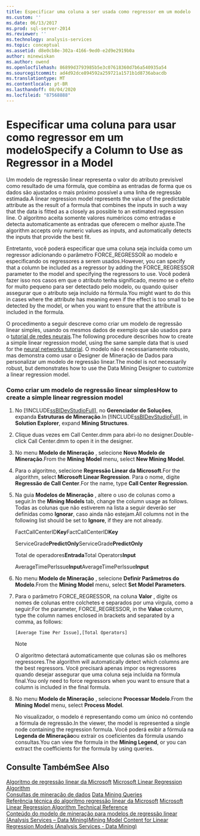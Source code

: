 ```yaml
---
title: Especificar uma coluna a ser usada como regressor em um modelo | Microsoft Docs
ms.custom: ''
ms.date: 06/13/2017
ms.prod: sql-server-2014
ms.reviewer: ''
ms.technology: analysis-services
ms.topic: conceptual
ms.assetid: d8e0cb8e-302a-4166-9ed0-e2d9e2919b0a
author: minewiskan
ms.author: owend
ms.openlocfilehash: 86899d3793985b5e3c07618360d7b6a540935a54
ms.sourcegitcommit: ad4d92dce894592a259721a1571b1d8736abacdb
ms.translationtype: MT
ms.contentlocale: pt-BR
ms.lasthandoff: 08/04/2020
ms.locfileid: "87568888"
---
```

# <a name="specify-a-column-to-use-as-regressor-in-a-model"></a><span data-ttu-id="6be1b-102">Especificar uma coluna para usar como regressor em um modelo</span><span class="sxs-lookup"><span data-stu-id="6be1b-102">Specify a Column to Use as Regressor in a Model</span></span>
  <span data-ttu-id="6be1b-103">Um modelo de regressão linear representa o valor do atributo previsível como resultado de uma fórmula, que combina as entradas de forma que os dados são ajustados o mais próximo possível a uma linha de regressão estimada.</span><span class="sxs-lookup"><span data-stu-id="6be1b-103">A linear regression model represents the value of the predictable attribute as the result of a formula that combines the inputs in such a way that the data is fitted as a closely as possible to an estimated regression line.</span></span> <span data-ttu-id="6be1b-104">O algoritmo aceita somente valores numéricos como entradas e detecta automaticamente as entradas que oferecem o melhor ajuste.</span><span class="sxs-lookup"><span data-stu-id="6be1b-104">The algorithm accepts only numeric values as inputs, and automatically detects the inputs that provide the best fit.</span></span>  
  
 <span data-ttu-id="6be1b-105">Entretanto, você poderá especificar que uma coluna seja incluída como um regressor adicionando o parâmetro FORCE_REGRESSOR ao modelo e especificando os regressores a serem usados.</span><span class="sxs-lookup"><span data-stu-id="6be1b-105">However, you can specify that a column be included as a regressor by adding the FORCE_REGRESSOR parameter to the model and specifying the regressors to use.</span></span> <span data-ttu-id="6be1b-106">Você poderá fazer isso nos casos em que o atributo tenha significado, mesmo se o efeito for muito pequeno para ser detectado pelo modelo, ou quando quiser assegurar que o atributo seja incluído na fórmula.</span><span class="sxs-lookup"><span data-stu-id="6be1b-106">You might want to do this in cases where the attribute has meaning even if the effect is too small to be detected by the model, or when you want to ensure that the attribute is included in the formula.</span></span>  
  
 <span data-ttu-id="6be1b-107">O procedimento a seguir descreve como criar um modelo de regressão linear simples, usando os mesmos dados de exemplo que são usados para o [tutorial de redes neurais](../../tutorials/lesson-5-build-models-intermediate-data-mining-tutorial.md).</span><span class="sxs-lookup"><span data-stu-id="6be1b-107">The following procedure describes how to create a simple linear regression model, using the same sample data that is used for the [neural networks tutorial](../../tutorials/lesson-5-build-models-intermediate-data-mining-tutorial.md).</span></span> <span data-ttu-id="6be1b-108">O modelo não é necessariamente robusto, mas demonstra como usar o Designer de Mineração de Dados para personalizar um modelo de regressão linear.</span><span class="sxs-lookup"><span data-stu-id="6be1b-108">The model is not necessarily robust, but demonstrates how to use the Data Mining Designer to customize a linear regression model.</span></span>  
  
### <a name="how-to-create-a-simple-linear-regression-model"></a><span data-ttu-id="6be1b-109">Como criar um modelo de regressão linear simples</span><span class="sxs-lookup"><span data-stu-id="6be1b-109">How to create a simple linear regression model</span></span>  
  
1.  <span data-ttu-id="6be1b-110">No [!INCLUDE[ssBIDevStudioFull](../../includes/ssbidevstudiofull-md.md)], no **Gerenciador de Soluções**, expanda **Estruturas de Mineração**.</span><span class="sxs-lookup"><span data-stu-id="6be1b-110">In [!INCLUDE[ssBIDevStudioFull](../../includes/ssbidevstudiofull-md.md)], in **Solution Explorer**, expand **Mining Structures**.</span></span>  
  
2.  <span data-ttu-id="6be1b-111">Clique duas vezes em Call Center.dmm para abri-lo no designer.</span><span class="sxs-lookup"><span data-stu-id="6be1b-111">Double-click Call Center.dmm to open it in the designer.</span></span>  
  
3.  <span data-ttu-id="6be1b-112">No menu **Modelo de Mineração** , selecione **Novo Modelo de Mineração**.</span><span class="sxs-lookup"><span data-stu-id="6be1b-112">From the **Mining Model** menu, select **New Mining Model**.</span></span>  
  
4.  <span data-ttu-id="6be1b-113">Para o algoritmo, selecione **Regressão Linear da Microsoft**.</span><span class="sxs-lookup"><span data-stu-id="6be1b-113">For the algorithm, select **Microsoft Linear Regression**.</span></span> <span data-ttu-id="6be1b-114">Para o nome, digite **Regressão de Call Center**.</span><span class="sxs-lookup"><span data-stu-id="6be1b-114">For the name, type **Call Center Regression**.</span></span>  
  
5.  <span data-ttu-id="6be1b-115">Na guia **Modelos de Mineração** , altere o uso de colunas como a seguir.</span><span class="sxs-lookup"><span data-stu-id="6be1b-115">In the **Mining Models** tab, change the column usage as follows.</span></span> <span data-ttu-id="6be1b-116">Todas as colunas que não estiverem na lista a seguir deverão ser definidas como **Ignorar**, caso ainda não estejam.</span><span class="sxs-lookup"><span data-stu-id="6be1b-116">All columns not in the following list should be set to **Ignore**, if they are not already.</span></span>  
  
     <span data-ttu-id="6be1b-117">FactCallCenterID**Key**</span><span class="sxs-lookup"><span data-stu-id="6be1b-117">FactCallCenterID**Key**</span></span>  
  
     <span data-ttu-id="6be1b-118">ServiceGrade**PredictOnly**</span><span class="sxs-lookup"><span data-stu-id="6be1b-118">ServiceGrade**PredictOnly**</span></span>  
  
     <span data-ttu-id="6be1b-119">Total de operadores**Entrada**</span><span class="sxs-lookup"><span data-stu-id="6be1b-119">Total Operators**Input**</span></span>  
  
     <span data-ttu-id="6be1b-120">AverageTimePerIssue**Input**</span><span class="sxs-lookup"><span data-stu-id="6be1b-120">AverageTimePerIssue**Input**</span></span>  
  
6.  <span data-ttu-id="6be1b-121">No menu **Modelo de Mineração** , selecione **Definir Parâmetros do Modelo**.</span><span class="sxs-lookup"><span data-stu-id="6be1b-121">From the **Mining Model** menu, select **Set Model Parameters**.</span></span>  
  
7.  <span data-ttu-id="6be1b-122">Para o parâmetro FORCE_REGRESSOR, na coluna **Valor** , digite os nomes de colunas entre colchetes e separados por uma vírgula, como a seguir:</span><span class="sxs-lookup"><span data-stu-id="6be1b-122">For the parameter, FORCE_REGRESSOR, in the **Value** column, type the column names enclosed in brackets and separated by a comma, as follows:</span></span>  
  
    ```  
    [Average Time Per Issue],[Total Operators]  
    ```  
  
    > [!NOTE]  
    >  <span data-ttu-id="6be1b-123">O algoritmo detectará automaticamente que colunas são os melhores regressores.</span><span class="sxs-lookup"><span data-stu-id="6be1b-123">The algorithm will automatically detect which columns are the best regressors.</span></span> <span data-ttu-id="6be1b-124">Você precisará apenas impor os regressores quando desejar assegurar que uma coluna seja incluída na fórmula final.</span><span class="sxs-lookup"><span data-stu-id="6be1b-124">You only need to force regressors when you want to ensure that a column is included in the final formula.</span></span>  
  
8.  <span data-ttu-id="6be1b-125">No menu **Modelo de Mineração** , selecione **Processar Modelo**.</span><span class="sxs-lookup"><span data-stu-id="6be1b-125">From the **Mining Model** menu, select **Process Model**.</span></span>  
  
     <span data-ttu-id="6be1b-126">No visualizador, o modelo é representando como um único nó contendo a fórmula de regressão.</span><span class="sxs-lookup"><span data-stu-id="6be1b-126">In the viewer, the model is represented a single node containing the regression formula.</span></span> <span data-ttu-id="6be1b-127">Você poderá exibir a fórmula na **Legenda de Mineração**ou extrair os coeficientes da fórmula usando consultas.</span><span class="sxs-lookup"><span data-stu-id="6be1b-127">You can view the formula in the **Mining Legend**, or you can extract the coefficients for the formula by using queries.</span></span>  
  
## <a name="see-also"></a><span data-ttu-id="6be1b-128">Consulte Também</span><span class="sxs-lookup"><span data-stu-id="6be1b-128">See Also</span></span>  
 <span data-ttu-id="6be1b-129">[Algoritmo de regressão linear da Microsoft](microsoft-linear-regression-algorithm.md) </span><span class="sxs-lookup"><span data-stu-id="6be1b-129">[Microsoft Linear Regression Algorithm](microsoft-linear-regression-algorithm.md) </span></span>  
 <span data-ttu-id="6be1b-130">[Consultas de mineração de dados](data-mining-queries.md) </span><span class="sxs-lookup"><span data-stu-id="6be1b-130">[Data Mining Queries](data-mining-queries.md) </span></span>  
 <span data-ttu-id="6be1b-131">[Referência técnica do algoritmo regressão linear da Microsoft](microsoft-linear-regression-algorithm-technical-reference.md) </span><span class="sxs-lookup"><span data-stu-id="6be1b-131">[Microsoft Linear Regression Algorithm Technical Reference](microsoft-linear-regression-algorithm-technical-reference.md) </span></span>  
 [<span data-ttu-id="6be1b-132">Conteúdo do modelo de mineração para modelos de regressão linear &#40;Analysis Services – Data Mining&#41;</span><span class="sxs-lookup"><span data-stu-id="6be1b-132">Mining Model Content for Linear Regression Models &#40;Analysis Services - Data Mining&#41;</span></span>](mining-model-content-for-linear-regression-models-analysis-services-data-mining.md)  
  
  
